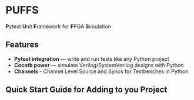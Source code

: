 # PUFFS
**P**ytest **U**nit **F**ramework for **F**PGA **S**imulation  

## Features
- **Pytest integration** — write and run tests like any Python project
- **Cocotb power** — simulate Verilog/SystemVerilog designs with Python
- **Channels** - Channel Level Source and Syncs for Testbenches in Python


## Quick Start Guide for Adding to you Project
